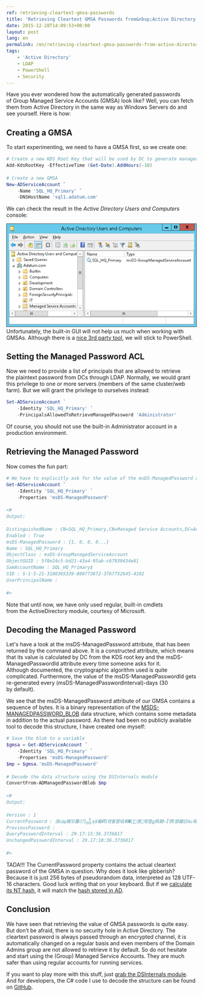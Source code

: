 ```yaml
---
ref: retrieving-cleartext-gmsa-passwords
title: 'Retrieving Cleartext GMSA Passwords from&nbsp;Active Directory'
date: 2015-12-28T14:09:53+00:00
layout: post
lang: en
permalink: /en/retrieving-cleartext-gmsa-passwords-from-active-directory/
tags:
    - 'Active Directory'
    - LDAP
    - PowerShell
    - Security
---
```


Have you ever wondered how the&nbsp;automatically generated passwords of&nbsp;Group Managed Service Accounts (GMSA) look like? Well, you can fetch them from&nbsp;Active Directory in&nbsp;the&nbsp;same way as&nbsp;Windows Servers do&nbsp;and see yourself. Here is&nbsp;how:

## Creating a GMSA

To start experimenting, we need to have a GMSA first, so we create one:

```powershell
# Create a new KDS Root Key that will be used by DC to generate managed passwords
Add-KdsRootKey -EffectiveTime (Get-Date).AddHours(-10)

# Create a new GMSA
New-ADServiceAccount `
	-Name 'SQL_HQ_Primary' `
	-DNSHostName 'sql1.adatum.com'

```

We can check the result in the *Active Directory Users and Computers* console:

![Group Managed Service Account](../../assets/images/gmsa.png)Unfortunately, the built-in GUI will not help us much when working with GMSAs. Although there is a [nice 3rd party tool](https://www.cjwdev.com/Software/MSAGUI/Info.html), we will stick to PowerShell.

## Setting the Managed Password ACL

Now&nbsp;we need to provide a list of&nbsp;principals that&nbsp;are allowed to&nbsp;retrieve the&nbsp;plaintext password from&nbsp;DCs through LDAP. Normally, we would grant this privilege to one or&nbsp;more servers (members of&nbsp;the same cluster/web farm). But&nbsp;we will grant the&nbsp;privilege to&nbsp;ourselves instead:

```powershell
Set-ADServiceAccount `
	-Identity 'SQL_HQ_Primary' `
	-PrincipalsAllowedToRetrieveManagedPassword 'Administrator'
```

Of course, you should not use the built-in Administrator account in a production environment.

## Retrieving the Managed Password

Now comes the fun part:

```powershell
# We have to explicitly ask for the value of the msDS-ManagedPassword attribute. Even a wildcard (*) would not work.
Get-ADServiceAccount `
	-Identity 'SQL_HQ_Primary' `
	-Properties 'msDS-ManagedPassword'

<#
Output:

DistinguishedName : CN=SQL_HQ_Primary,CN=Managed Service Accounts,DC=Adatum,DC=com
Enabled : True
msDS-ManagedPassword : {1, 0, 0, 0...}
Name : SQL_HQ_Primary
ObjectClass : msDS-GroupManagedServiceAccount
ObjectGUID : 5f8e24c5-bd21-43a4-95ab-c67939434e81
SamAccountName : SQL_HQ_Primary$
SID : S-1-5-21-3180365339-800773672-3767752645-4102
UserPrincipalName :

#>
```

Note that&nbsp;until now, we have only used regular, built-in cmdlets from&nbsp;the&nbsp;ActiveDirectory module, courtesy of&nbsp;Microsoft.

## Decoding the Managed Password

Let's have a&nbsp;look at the&nbsp;msDS-ManagedPassword attribute, that&nbsp;has been returned by&nbsp;the command above. It is&nbsp;a constructed attribute, which&nbsp;means that&nbsp;its value is&nbsp;calculated by&nbsp;DC from&nbsp;the&nbsp;KDS root key and&nbsp;the&nbsp;msDS-ManagedPasswordId attribute every time someone asks for&nbsp;it. Although&nbsp;documented, the&nbsp;cryptographic algorithm used is&nbsp;quite complicated. Furthermore, the&nbsp;value of&nbsp;the msDS-ManagedPasswordId gets re-generated every (msDS-ManagedPasswordInterval)-days (30 by&nbsp;default).

We see that the msDS-ManagedPassword attribute of our GMSA contains a sequence of bytes. It is a binary representation of the [MSDS-MANAGEDPASSWORD_BLOB](https://msdn.microsoft.com/en-us/library/hh881234.aspx) data structure, which contains some metadata in addition to the actual password. As there had been no publicly available tool to decode this structure, I have created one myself:

```powershell
# Save the blob to a variable
$gmsa = Get-ADServiceAccount `
	-Identity 'SQL_HQ_Primary' `
	-Properties 'msDS-ManagedPassword'
$mp = $gmsa.'msDS-ManagedPassword'

# Decode the data structure using the DSInternals module
ConvertFrom-ADManagedPasswordBlob $mp

<#
Output:

Version : 1
CurrentPassword : 湤ୟɰ橣낔饔ᦺ几᧾ʞꈠ⿕ՔὬ랭뷾햾咶郸�렇ͧ퀟᝘럓몚ꬶ佩䎖∘Ǐ㦗ן뱷鼹⽩Ⲃ⫝咽㠅Ｅ䠹鸞왶婰鞪
PreviousPassword :
QueryPasswordInterval : 29.17:15:36.3736817
UnchangedPasswordInterval : 29.17:10:36.3736817

#>
```

TADA!!! The CurrentPassword property contains the actual cleartext password of the GMSA in question. Why does it look like gibberish? Because it is just 256 bytes of pseudorandom data, interpreted as 128 UTF-16 characters. Good luck writing that on your keyboard. But if we [calculate its NT hash](/en/dsinternals-powershell-module-released/), it will match the [hash stored in AD](/en/dumping-ntds-dit-files-using-powershell/).

## Conclusion

We have seen that retrieving the value of GMSA passwords is quite easy. But don’t be afraid, there is no security hole in Active Directory. The cleartext password is always passed through an encrypted channel, it is automatically changed on a regular basis and even members of the Domain Admins group are not allowed to retrieve it by default. So do not hesitate and start using the (Group) Managed Service Accounts. They are much safer than using regular accounts for running services.

If you want to play more with this stuff, just [grab the DSInternals module](/en/downloads/). And for developers, the C# code I use to decode the structure can be found on [GitHub](https://github.com/MichaelGrafnetter/DSInternals/blob/master/Src/DSInternals.Common/Data/Principals/ManagedPassword.cs).